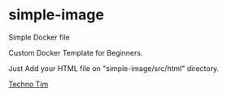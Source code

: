# simple-image
Simple Docker file

Custom Docker Template for Beginners. 

Just Add your HTML file on "simple-image/src/html" directory.

<a href="https://www.youtube.com/@TechnoTim">Techno Tim</a>